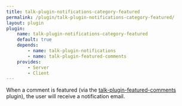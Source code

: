 ```yaml
---
title: talk-plugin-notifications-category-featured
permalink: /plugin/talk-plugin-notifications-category-featured/
layout: plugin
plugin:
    name: talk-plugin-notifications-category-featured
    default: true
    depends:
        - name: talk-plugin-notifications
        - name: talk-plugin-featured-comments
    provides:
        - Server
        - Client
---
```


When a comment is featured (via the
[talk-plugin-featured-comments](/talk/plugin/talk-plugin-featured-comments)
plugin), the user will receive a notification email.
